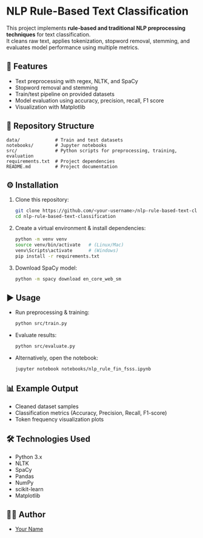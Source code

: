 # NLP Rule-Based Text Classification

This project implements **rule-based and traditional NLP preprocessing techniques** for text classification.  
It cleans raw text, applies tokenization, stopword removal, stemming, and evaluates model performance using multiple metrics.

## 🚀 Features
- Text preprocessing with regex, NLTK, and SpaCy
- Stopword removal and stemming
- Train/test pipeline on provided datasets
- Model evaluation using accuracy, precision, recall, F1 score
- Visualization with Matplotlib

## 📂 Repository Structure
```
data/             # Train and test datasets
notebooks/        # Jupyter notebooks
src/              # Python scripts for preprocessing, training, evaluation
requirements.txt  # Project dependencies
README.md         # Project documentation
```

## ⚙️ Installation
1. Clone this repository:
   ```bash
   git clone https://github.com/<your-username>/nlp-rule-based-text-classification.git
   cd nlp-rule-based-text-classification
   ```

2. Create a virtual environment & install dependencies:
   ```bash
   python -m venv venv
   source venv/bin/activate   # (Linux/Mac)
   venv\Scripts\activate      # (Windows)
   pip install -r requirements.txt
   ```

3. Download SpaCy model:
   ```bash
   python -m spacy download en_core_web_sm
   ```

## ▶️ Usage
- Run preprocessing & training:
  ```bash
  python src/train.py
  ```

- Evaluate results:
  ```bash
  python src/evaluate.py
  ```

- Alternatively, open the notebook:
  ```bash
  jupyter notebook notebooks/nlp_rule_fin_fsss.ipynb
  ```

## 📊 Example Output
- Cleaned dataset samples
- Classification metrics (Accuracy, Precision, Recall, F1-score)
- Token frequency visualization plots

## 🛠️ Technologies Used
- Python 3.x
- NLTK
- SpaCy
- Pandas
- NumPy
- scikit-learn
- Matplotlib

## 👨‍💻 Author
- [Your Name](https://github.com/<your-username>)
